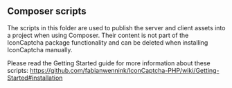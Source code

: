 ## Composer scripts
The scripts in this folder are used to publish the server and client assets into a project when using Composer. 
Their content is not part of the IconCaptcha package functionality and can be deleted when installing IconCaptcha manually.

Please read the Getting Started guide for more information about these scripts:
https://github.com/fabianwennink/IconCaptcha-PHP/wiki/Getting-Started#installation
